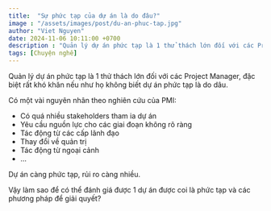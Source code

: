 ```yaml
---
title:  "Sự phức tạp của dự án là do đâu?"
image : "/assets/images/post/du-an-phuc-tap.jpg"
author: "Viet Nguyen"
date: 2024-11-06 10:11:00 +0700
description : "Quản lý dự án phức tạp là 1 thử thách lớn đối với các Project Manager, đặc biệt rất khó khăn nếu như họ không biết dự án phức tạp là do dâu."
tags: [Chuyện nghề]
---
```

Quản lý dự án phức tạp là 1 thử thách lớn đối với các Project Manager, đặc biệt rất khó khăn nếu như họ không biết dự án phức tạp là do dâu.

Có một vài nguyên nhân theo nghiên cứu của PMI:
- Có quá nhiều stakeholders tham ia dự án
- Yêu cầu nguồn lực cho các giai đoạn không rõ ràng
- Tác động từ các cấp lãnh đạo
- Thay đổi về quản trị
- Tác động từ ngoại cảnh
- ...

Dự án càng phức tạp, rủi ro càng nhiều.

Vậy làm sao để có thể đánh giá được 1 dự án được coi là phức tạp và các phương pháp để giải quyết?
